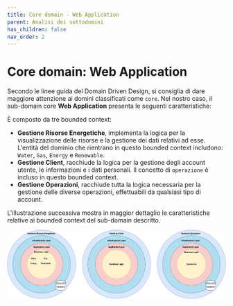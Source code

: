 ```yaml
---
title: Core domain - Web Application
parent: Analisi dei sottodomini
has_children: false
nav_order: 2
---
```


# Core domain: Web Application

Secondo le linee guida del Domain Driven Design, si consiglia di dare maggiore attenzione ai domini classificati come `core`. 
Nel nostro caso, il sub-domain core **Web Application** presenta le seguenti caratteristiche:

È composto da tre bounded context:
- **Gestione Risorse Energetiche**, implementa la logica per la visualizzazione delle risorse e la gestione dei dati relativi ad esse. 
L'entità del dominio che rientrano in questo bounded context includono: `Water`, `Gas`, `Energy` e `Renewable`.
- **Gestione Client**, racchiude la logica per la gestione degli account utente, le informazioni e i dati personali. Il concetto di `operazione` è incluso in questo bounded context.
- **Gestione Operazioni**, racchiude tutta la logica necessaria per la gestione delle diverse operazioni, effettuabili da qualsiasi tipo di account.

L'illustrazione successiva mostra in maggior dettaglio le caratteristiche relative ai bounded context del sub-domain descritto.


<div align="center">
<img src="img/core-context.png" alt="Individuazione dei diversi bounded context del sistema">
</div>
